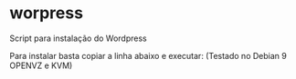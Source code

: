 # worpress
Script para instalação do Wordpress

Para instalar basta copiar a linha abaixo e executar: (Testado no Debian 9 OPENVZ e KVM)



